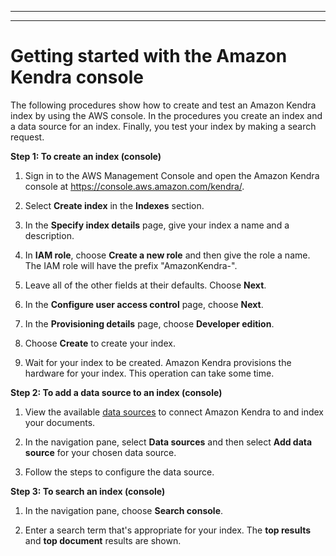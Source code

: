 --------

--------

# Getting started with the Amazon Kendra console<a name="gs-console"></a>

The following procedures show how to create and test an Amazon Kendra index by using the AWS console\. In the procedures you create an index and a data source for an index\. Finally, you test your index by making a search request\. 

**Step 1: To create an index \(console\)**

1. Sign in to the AWS Management Console and open the Amazon Kendra console at [https://console\.aws\.amazon\.com/kendra/](https://console.aws.amazon.com/kendra/)\.

1. Select **Create index** in the **Indexes** section\.

1. In the **Specify index details** page, give your index a name and a description\.

1. In **IAM role**, choose **Create a new role** and then give the role a name\. The IAM role will have the prefix "AmazonKendra\-"\.

1. Leave all of the other fields at their defaults\. Choose **Next**\.

1. In the **Configure user access control** page, choose **Next**\.

1. In the **Provisioning details** page, choose **Developer edition**\.

1. Choose **Create** to create your index\.

1. Wait for your index to be created\. Amazon Kendra provisions the hardware for your index\. This operation can take some time\.<a name="gs-data-source"></a>

**Step 2: To add a data source to an index \(console\)**

1. View the available [data sources](https://docs.aws.amazon.com/kendra/latest/dg/data-source.html) to connect Amazon Kendra to and index your documents\.

1. In the navigation pane, select **Data sources** and then select **Add data source** for your chosen data source\.

1. Follow the steps to configure the data source\.<a name="gs-search"></a>

**Step 3: To search an index \(console\)**

1. In the navigation pane, choose **Search console**\.

1. Enter a search term that's appropriate for your index\. The **top results** and **top document** results are shown\.